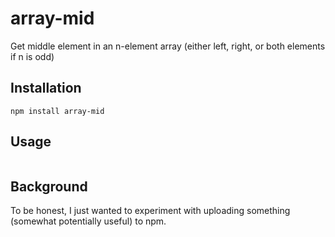 # array-mid


Get middle element in an n-element array (either left, right, or both elements if n is odd)


## Installation

```
npm install array-mid
```


## Usage

```

```

## Background

To be honest, I just wanted to experiment with uploading something (somewhat potentially useful) to npm.